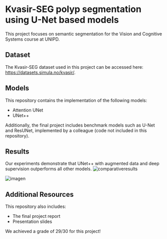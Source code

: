 # Kvasir-SEG polyp segmentation using U-Net based models
This project focuses on semantic segmentation for the Vision and Cognitive Systems course at UNIPD.

## Dataset

The Kvasir-SEG dataset used in this project can be accessed here: https://datasets.simula.no/kvasir/.

## Models

This repository contains the implementation of the following models:
* Attention UNet
* UNet++

Additionally, the final project includes benchmark models such as U-Net and ResUNet, implemented by a colleague (code not included in this repository).

## Results

Our experiments demonstrate that UNet++ with augmented data and deep supervision outperforms all other models.
![comparativeresults](https://github.com/user-attachments/assets/bc58f9f7-c0bd-4c1a-ae13-debceee9d0f8)

![imagen](https://github.com/user-attachments/assets/2035d792-8973-4d73-88ee-955f176cbe45)

## Additional Resources

This repository also includes:

* The final project report
* Presentation slides

We achieved a grade of 29/30 for this project!
